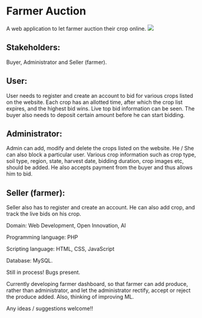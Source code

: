 # Farmer Auction
A web application to let farmer auction their crop online.
![](https://github.com/viraldevpb/Farmer-auction/tree/master/img/brand)
## Stakeholders: 
Buyer, Administrator and Seller (farmer).

## User: 
User needs to register and create an account to bid for various crops listed on the website. Each crop has an allotted
time, after which the crop list expires, and the highest bid wins. Live top bid information can be seen. The buyer also
needs to deposit certain amount before he can start bidding.
## Administrator:
Admin can add, modify and delete the crops listed on the website. He / She can also block a particular user.
Various crop information such as crop type, soil type, region, state, harvest date, bidding duration, crop images etc,
should be added. He also accepts payment from the buyer and thus allows him to bid.
## Seller (farmer):
Seller also has to register and create an account. He can also add crop, and track the live bids on his crop.

Domain: Web Development, Open Innovation, AI

Programming language: PHP

Scripting language: HTML, CSS, JavaScript

Database: MySQL.

Still in process! Bugs present.


Currently developing farmer dashboard, so that farmer can add produce, rather than administrator, and let the administrator rectify, accept or reject the produce added. Also, thinking of improving ML.

Any ideas / suggestions welcome!!
